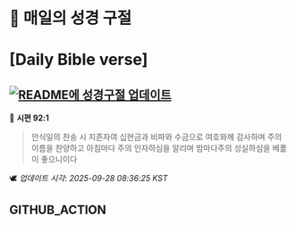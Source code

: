 # 🙏 매일의 성경 구절
# [Daily Bible verse]
## [![README에 성경구절 업데이트](https://github.com/DONGSUKA/first_test/actions/workflows/update-readme-bible.yml/badge.svg)](https://github.com/DONGSUKA/first_test/actions/workflows/update-readme-bible.yml)
<!-- START_BIBLE_VERSE -->
📖 **시편 92:1**
> 안식일의 찬송 시 지존자여 십현금과 비파와 수금으로 여호와께 감사하며 주의 이름을 찬양하고 아침마다 주의 인자하심을 알리며 밤마다주의 성실하심을 베풂이 좋으니이다

🕊️ _업데이트 시각: 2025-09-28 08:36:25 KST_
  <!-- END_BIBLE_VERSE -->
## GITHUB_ACTION
